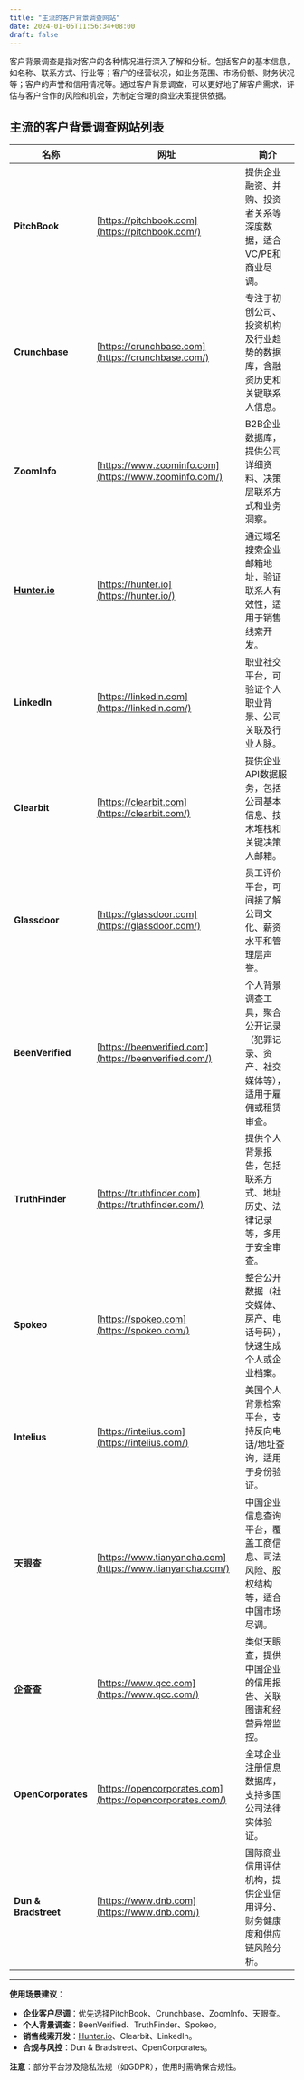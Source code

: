 ```yaml
---
title: "主流的客户背景调查网站"
date: 2024-01-05T11:56:34+08:00
draft: false
---
```


客户背景调查是指对客户的各种情况进行深入了解和分析。包括客户的基本信息，如名称、联系方式、行业等；客户的经营状况，如业务范围、市场份额、财务状况等；客户的声誉和信用情况等。通过客户背景调查，可以更好地了解客户需求，评估与客户合作的风险和机会，为制定合理的商业决策提供依据。
## 主流的客户背景调查网站列表

| 名称 | 网址 | 简介 |
| --- | --- | --- |
| **PitchBook** | [https://pitchbook.com](https://pitchbook.com/) | 提供企业融资、并购、投资者关系等深度数据，适合VC/PE和商业尽调。 |
| **Crunchbase** | [https://crunchbase.com](https://crunchbase.com/) | 专注于初创公司、投资机构及行业趋势的数据库，含融资历史和关键联系人信息。 |
| **ZoomInfo** | [https://www.zoominfo.com](https://www.zoominfo.com/) | B2B企业数据库，提供公司详细资料、决策层联系方式和业务洞察。 |
| [**Hunter.io**](http://hunter.io/) | [https://hunter.io](https://hunter.io/) | 通过域名搜索企业邮箱地址，验证联系人有效性，适用于销售线索开发。 |
| **LinkedIn** | [https://linkedin.com](https://linkedin.com/) | 职业社交平台，可验证个人职业背景、公司关联及行业人脉。 |
| **Clearbit** | [https://clearbit.com](https://clearbit.com/) | 提供企业API数据服务，包括公司基本信息、技术堆栈和关键决策人邮箱。 |
| **Glassdoor** | [https://glassdoor.com](https://glassdoor.com/) | 员工评价平台，可间接了解公司文化、薪资水平和管理层声誉。 |
| **BeenVerified** | [https://beenverified.com](https://beenverified.com/) | 个人背景调查工具，聚合公开记录（犯罪记录、资产、社交媒体等），适用于雇佣或租赁审查。 |
| **TruthFinder** | [https://truthfinder.com](https://truthfinder.com/) | 提供个人背景报告，包括联系方式、地址历史、法律记录等，多用于安全审查。 |
| **Spokeo** | [https://spokeo.com](https://spokeo.com/) | 整合公开数据（社交媒体、房产、电话号码），快速生成个人或企业档案。 |
| **Intelius** | [https://intelius.com](https://intelius.com/) | 美国个人背景检索平台，支持反向电话/地址查询，适用于身份验证。 |
| **天眼查** | [https://www.tianyancha.com](https://www.tianyancha.com/) | 中国企业信息查询平台，覆盖工商信息、司法风险、股权结构等，适合中国市场尽调。 |
| **企查查** | [https://www.qcc.com](https://www.qcc.com/) | 类似天眼查，提供中国企业的信用报告、关联图谱和经营异常监控。 |
| **OpenCorporates** | [https://opencorporates.com](https://opencorporates.com/) | 全球企业注册信息数据库，支持多国公司法律实体验证。 |
| **Dun & Bradstreet** | [https://www.dnb.com](https://www.dnb.com/) | 国际商业信用评估机构，提供企业信用评分、财务健康度和供应链风险分析。 |

---

**使用场景建议**：

- **企业客户尽调**：优先选择PitchBook、Crunchbase、ZoomInfo、天眼查。
- **个人背景调查**：BeenVerified、TruthFinder、Spokeo。
- **销售线索开发**：[Hunter.io](http://hunter.io/)、Clearbit、LinkedIn。
- **合规与风控**：Dun & Bradstreet、OpenCorporates。

**注意**：部分平台涉及隐私法规（如GDPR），使用时需确保合规性。